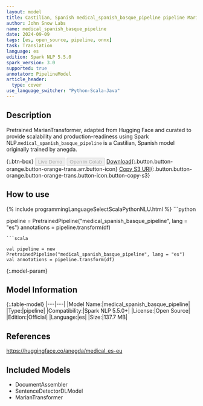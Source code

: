 ```yaml
---
layout: model
title: Castilian, Spanish medical_spanish_basque_pipeline pipeline MarianTransformer from anegda
author: John Snow Labs
name: medical_spanish_basque_pipeline
date: 2024-09-09
tags: [es, open_source, pipeline, onnx]
task: Translation
language: es
edition: Spark NLP 5.5.0
spark_version: 3.0
supported: true
annotator: PipelineModel
article_header:
  type: cover
use_language_switcher: "Python-Scala-Java"
---
```


## Description

Pretrained MarianTransformer, adapted from Hugging Face and curated to provide scalability and production-readiness using Spark NLP.`medical_spanish_basque_pipeline` is a Castilian, Spanish model originally trained by anegda.

{:.btn-box}
<button class="button button-orange" disabled>Live Demo</button>
<button class="button button-orange" disabled>Open in Colab</button>
[Download](https://s3.amazonaws.com/auxdata.johnsnowlabs.com/public/models/medical_spanish_basque_pipeline_es_5.5.0_3.0_1725863809521.zip){:.button.button-orange.button-orange-trans.arr.button-icon}
[Copy S3 URI](s3://auxdata.johnsnowlabs.com/public/models/medical_spanish_basque_pipeline_es_5.5.0_3.0_1725863809521.zip){:.button.button-orange.button-orange-trans.button-icon.button-copy-s3}

## How to use



<div class="tabs-box" markdown="1">
{% include programmingLanguageSelectScalaPythonNLU.html %}
```python

pipeline = PretrainedPipeline("medical_spanish_basque_pipeline", lang = "es")
annotations =  pipeline.transform(df)   

```
```scala

val pipeline = new PretrainedPipeline("medical_spanish_basque_pipeline", lang = "es")
val annotations = pipeline.transform(df)

```
</div>

{:.model-param}
## Model Information

{:.table-model}
|---|---|
|Model Name:|medical_spanish_basque_pipeline|
|Type:|pipeline|
|Compatibility:|Spark NLP 5.5.0+|
|License:|Open Source|
|Edition:|Official|
|Language:|es|
|Size:|137.7 MB|

## References

https://huggingface.co/anegda/medical_es-eu

## Included Models

- DocumentAssembler
- SentenceDetectorDLModel
- MarianTransformer
